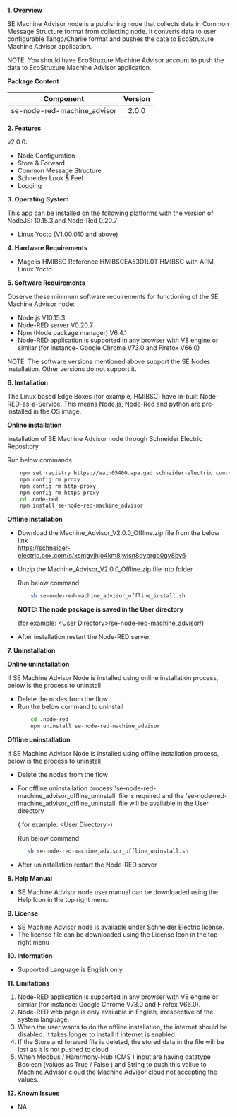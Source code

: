 <b>1. Overview</b>

SE Machine Advisor node is a publishing node that collects data in Common Message Structure format from collecting
node. It converts data to user configurable Tango/Charlie format and pushes the
data to EcoStruxure Machine Advisor application.

NOTE: You should have EcoStruxure Machine Advisor account to push the data to
EcoStruxure Machine Advisor application.

<b>Package Content</b>

| Component | Version |
|:-----------:|:---------:|
| se-node-red-machine_advisor | 2.0.0 |


<b>2. Features</b>

v2.0.0:

* Node Configuration
* Store & Forward
* Common Message Structure
* Schneider Look & Feel
* Logging

<b>3. Operating System</b>

This app can be installed on the following platforms with the version of NodeJS: 10.15.3 and Node-Red 0.20.7

* Linux Yocto (V1.00.010 and above)

<b>4. Hardware Requirements</b>

* Magelis HMIBSC Reference HMIBSCEA53D1L0T HMIBSC with ARM, Linux Yocto

<b>5. Software Requirements</b>

Observe these minimum software requirements for functioning of the SE Machine Advisor node:

* Node.js V10.15.3
* Node-RED server V0.20.7
* Npm (Node package manager) V6.4.1
* Node-RED application is supported in any browser with V8 engine or similar (for instance- Google Chrome V73.0 and Firefox V66.0)

NOTE: The software versions mentioned above support the SE Nodes installation. Other versions do not support it. 


<b>6. Installation</b>

The Linux based Edge Boxes (for example, HMIBSC) have in-built Node-RED-as-a-Service. This means Node.js, Node-Red and python are pre-installed in the OS image.

<b>Online installation</b>

Installation of SE Machine Advisor node through Schneider Electric Repository

Run below commands

```sh
    npm set registry https://wain05400.apa.gad.schneider-electric.com:4878/
    npm config rm proxy
    npm config rm http-proxy
    npm config rm https-proxy
    cd .node-red
    npm install se-node-red-machine_advisor
```

<b>Offline installation</b>
* Download the Machine_Advisor_V2.0.0_Offline.zip file from the below link
</br><a href="https://schneider-electric.box.com/s/xsmgvjhjo4km8jwlsn8qyprgb0gy8bv6" target="_blank">https://schneider-electric.box.com/s/xsmgvjhjo4km8jwlsn8qyprgb0gy8bv6</a>
* Unzip the Machine_Advisor_V2.0.0_Offline.zip file into folder

    Run below command
    ```sh
        sh se-node-red-machine_advisor_offline_install.sh
    ```

    <b>NOTE: The node package is saved in the User directory</b>
    
    (for example: \<User Directory\>/se-node-red-machine_advisor/)
* After installation restart the Node-RED server

<b>7. Uninstallation</b>

<b>Online uninstallation</b>

If SE Machine Advisor Node is installed using online installation process, below is the process to uninstall

* Delete the nodes from the flow
* Run the below command to uninstall
    ```sh
        cd .node-red
        npm uninstall se-node-red-machine_advisor
    ```

<b>Offline uninstallation</b>

If SE Machine Advisor Node is installed using offline installation process, below is the process to uninstall

* Delete the nodes from the flow
* For offline uninstallation process 'se-node-red-machine_advisor_offline_uninstall' file is required
 and the 'se-node-red-machine_advisor_offline_uninstall' file will be available in the User directory
 
    ( for example: \<User Directory\>)

    Run below command
     ```sh
        sh se-node-red-machine_advisor_offline_uninstall.sh
     ```

* After uninstallation restart the Node-RED server

<b>8. Help Manual</b>

* SE Machine Advisor node user manual can be downloaded using the Help Icon in the top right menu.

<b>9. License</b>

* SE Machine Advisor node is available under Schneider Electric license.
* The license file can be downloaded using the License Icon in the top right menu

<b>10. Information</b>

* Supported Language is English only.

<b>11. Limitations</b>

1.  Node-RED application is supported in any browser with V8 engine or similar (for instance: Google Chrome V73.0 and Firefox V66.0).
2.  Node-RED web page is only available in English, irrespective of the system language.
3.  When the user wants to do the offline installation, the internet should be disabled. It takes longer to install if internet is enabled. 
4. If the Store and forward file is deleted, the stored data in the file will be lost as it is not pushed
to cloud
5. When Modbus / Hamrmony-Hub (CMS ) input are having datatype Boolean (values as True / False ) and String to push this valiue to Machine Advisor cloud the Machine Advisor cloud not accepting the values.

<b>12. Known Issues</b>
* NA
